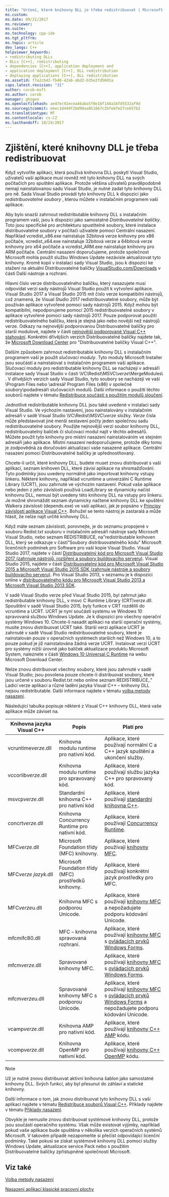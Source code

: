 ```yaml
---
title: "Určení, které knihovny DLL je třeba redistribuovat | Microsoft Docs"
ms.custom: 
ms.date: 09/21/2017
ms.reviewer: 
ms.suite: 
ms.technology: cpp-ide
ms.tgt_pltfrm: 
ms.topic: article
dev_langs: C++
helpviewer_keywords:
- redistributing DLLs
- DLLs [C++], redistributing
- dependencies [C++], application deployment and
- application deployment [C++], DLL redistribution
- deploying applications [C++], DLL redistribution
ms.assetid: f7a2cb42-fb48-42ab-abd2-b35e2fd5601a
caps.latest.revision: "31"
author: corob-msft
ms.author: corob
manager: ghogen
ms.openlocfilehash: ae47ec92ecea46aba5f0e1bf144a34fd5532af9d
ms.sourcegitcommit: ebec1d449f2bd98aa851667c2bfeb7e27ce657b2
ms.translationtype: MT
ms.contentlocale: cs-CZ
ms.lasthandoff: 10/24/2017
---
```

# <a name="determining-which-dlls-to-redistribute"></a>Zjištění, které knihovny DLL je třeba redistribuovat

Když vytvoříte aplikaci, která používá knihovna DLL poskytl Visual Studio, uživatelů vaší aplikace musí rovněž mít tyto knihovny DLL na svých počítačích pro spuštění aplikace. Protože většina uživatelů pravděpodobně nemají nainstalovanou sadu Visual Studio, je nutné zadat tyto knihovny DLL pro ně. Sada Visual Studio provádí tyto knihovny DLL k dispozici jako *redistribuovatelné soubory* , kterou můžete v instalačním programem vaší aplikace.

Aby bylo snazší zahrnout redistributable knihovny DLL s instalačním programem vaší, jsou k dispozici jako samostatné *Distribuovatelné balíčky*. Toto jsou specifické pro architekturu spustitelné soubory, které instalace distribuovatelné soubory v počítači uživatele pomocí Centrální nasazení. Například vcredist\_x86.exe nainstaluje 32bitová verze knihovny pro x86 počítače, vcredist\_x64.exe nainstaluje 32bitová verze a 64bitová verze knihovny pro x64 počítače a vcredist\_ARM.exe nainstaluje knihovny pro ARM počítače. Centrální nasazení doporučujeme, protože společnost Microsoft mohla použít službu Windows Update nezávisle aktualizovat tyto knihovny. Kromě kopií v instalaci sady Visual Studio, jsou k dispozici ke stažení na aktuální Distribuovatelné balíčky [VisualStudio.com/Downloads](https://www.visualstudio.com/downloads/) v části Další nástroje a rozhraní.

Hlavní číslo verze distribuovatelného balíčku, který nasazujete musí odpovídat verzi sady nástrojů Visual Studio použít k vytvoření aplikace. Visual Studio 2017 a Visual Studio 2015 mít číslo verze kompatibilní nástrojů, což znamená, že Visual Studio 2017 redistribuovatelné soubory, může být používán aplikace vytvořené pomocí sady nástrojů 2015. Když mohou být kompatibilní, nepodporujeme pomocí 2015 redistribuovatelné soubory v aplikace vytvořené pomocí sady nástrojů 2017. Pouze podporovat použití redistribuovatelného balíčku, která je stejná jako nebo novější než nástrojů verze. Odkazy na nejnovější podporovanou Distribuovatelné balíčky pro starší modulové, najdete v části [nejnovější podporované Visual C++ stahování](https://support.microsoft.com/en-us/help/2977003/the-latest-supported-visual-c-downloads). Konkrétní dřívějších verzích Distribuovatelné balíčky najdete tak, že [Microsoft Download Center](http://go.microsoft.com/fwlink/p/?LinkId=158431) pro "Distribuovatelné balíčky Visual C++".

Dalším způsobem zahrnout redistributable knihovny DLL s instalačním programem vaší je použít *slučovací moduly*. Tyto moduly Microsoft Installer jsou součástí a nainstalovat s instalačním programem vaší aplikace. Slučovací moduly pro redistributable knihovny DLL se nacházejí v adresáři instalace sady Visual Studio v části \\VC\\Redist\MSVC\\*verze*\\MergeModules\\ . V dřívějších verzích sady Visual Studio, tyto soubory se nacházejí ve vaší \\Program Files nebo \\adresář Program Files (x86) v společné soubory\\podadresáři slučovacích modulů. Další informace o použití těchto souborů najdete v tématu [Redistribuce součástí s použitím modulů sloučení](../ide/redistributing-components-by-using-merge-modules.md).

Jednotlivé redistributable knihovny DLL jsou také uvedené v instalaci sady Visual Studio. Ve výchozím nastavení, jsou nainstalovány v instalačním adresáři v sadě Visual Studio \\VC\\Redist\\MSVC\\*verze* složky. *Verze* čísla může představovat jiné menší sestavení počty jeden společnou sadu redistribuovatelné soubory. Použijte nejnovější verzi soubor knihovny DLL, redistribuovatelný balíček či slučovací modul najít v těchto adresářů. Můžete použít tyto knihovny pro místní nasazení nainstalováním ve stejném adresáři jako aplikace. Místní nasazení nedoporučujeme, protože díky tomu je zodpovědná za doručování aktualizací vaše nasazené aplikace. Centrální nasazení pomocí Distribuovatelné balíčky je upřednostňovaný.

Chcete-li určit, které knihovny DLL, budete muset znovu distribuovat s vaší aplikací, seznam knihoven DLL, které závisí aplikace na shromažďování. Tyto podmínky jsou uvedeny normálně jako importovat knihovny vstupy linkeru. Některé knihovny, například vcruntime a univerzální C Runtime Library (UCRT), jsou zahrnuté ve výchozím nastavení. Pokud vaše aplikace nebo jeden z jeho závislosti používá LoadLibrary se dynamicky načíst knihovnu DLL, nemusí být uvedeny této knihovny DLL na vstupy pro linkeru. Je možné shromáždit seznam dynamicky načtené knihovny DLL ke spuštění Walkera závislosti (depends.exe) ve vaší aplikaci, jak je popsáno v [Principy závislostí aplikace Visual C++](../ide/understanding-the-dependencies-of-a-visual-cpp-application.md). Bohužel se tento nástroj je zastaralá a může hlásit, že nelze najít určité knihovny DLL.

Když máte seznam závislosti, porovnejte, je do seznamu propojené v souboru Redist.txt souboru v instalačním adresáři nástroje sady Microsoft Visual Studio, nebo seznam REDISTRIBUCE, na"redistributable knihoven DLL, který se odkazuje v části"Soubory distribuovatelného kódu" Microsoft licenčních podmínek pro Software pro vaší kopie Visual Studio. Visual Studio 2017, najdete v části [Distribuovatelný kód pro Microsoft Visual Studio 2017 (zahrnuje nástrojů, rozšíření a soubory buildovacího serveru)](http://go.microsoft.com/fwlink/?LinkId=823098). Visual Studio 2015, najdete v části [Distribuovatelný kód pro Microsoft Visual Studio 2015 a Microsoft Visual Studio 2015 SDK (zahrnuje nástroje a soubory buildovacího serveru)](http://go.microsoft.com/fwlink/?LinkId=799794). Pro Visual Studio 2013, v seznamu je k dispozici online v [distribuovatelného kódu pro Microsoft Visual Studio 2013 a Microsoft Visual Studio 2013 SDK](http://go.microsoft.com/fwlink/p/?LinkId=313603).

V sadě Visual Studio verze před Visual Studio 2015, byl zahrnut jako redistributable knihovny DLL, v msvc C Runtime Library (CRT)*verze*.dll. Spouštění v sadě Visual Studio 2015, byly funkce v CRT rozdělili do vcruntime a UCRT. UCRT je nyní součástí systému ve Windows 10 spravovaná službou Windows Update. Je k dispozici pro všechny operační systémy Windows 10. Chcete-li nasadit aplikaci na starší operační systémy, musíte znovu distribuovat UCRT také. Starší verzi aplikace UCRT je zahrnuté v sadě Visual Studio redistribuovatelné soubory, které je nainstalován pouze v operačních systémech starších než Windows 10, a to pouze pokud je již nainstalována žádná verze UCRT. Instalovat verzi UCRT pro systémy nižší úrovně jako balíček aktualizace produktu Microsoft System, naleznete v části [Windows 10 Universal C Runtime](https://www.microsoft.com/en-us/download/details.aspx?id=48234) na webu Microsoft Download Center.

Nelze znovu distribuovat všechny soubory, které jsou zahrnuté v sadě Visual Studio; jsou povolena pouze chcete-li distribuovat soubory, které jsou určené v souboru Redist.txt nebo online seznam REDISTRIBUCE,." Ladicí verze aplikací a různé ladění jazyka Visual C++ – knihovny DLL nejsou redistributable. Další informace najdete v tématu [volba metody nasazení](../ide/choosing-a-deployment-method.md).

Následující tabulka popisuje některé z Visual C++ knihovny DLL, která vaše aplikace může záviset na.

|Knihovna jazyka Visual C++|Popis|Platí pro|
|--------------------------|-----------------|----------------|
|vcruntime*verze*.dll|Knihovna modulu runtime pro nativní kód.|Aplikace, které používají normální C a C++ jazyk spuštění a ukončení služby.|
|vccorlib*verze*.dll|Knihovna modulu runtime pro spravovaný kód.|Aplikace, které používají službu jazyka C++ pro spravovaný kód.|
|msvcp*verze*.dll|Standardní knihovna C++ pro nativní kód|Aplikace, které používají [standardní knihovna C++](../standard-library/cpp-standard-library-reference.md).|
|concrt*verze*.dll|Knihovna Concurrency Runtime pro nativní kód.|Aplikace, které používají [Concurrency Runtime](../parallel/concrt/concurrency-runtime.md).|
|MFC*verze*.dll|Microsoft Foundation třídy (MFC) knihovny.|Aplikace, které používají [knihovny MFC](../mfc/mfc-desktop-applications.md).|
|MFC*verze* *jazyk*.dll|Microsoft Foundation třídy (MFC) prostředků knihovny.|Aplikace, které používají konkrétní jazyk prostředky pro MFC.|
|MFC*verze*u.dll|Knihovna MFC s podporou Unicode.|Aplikace, které používají [knihovny MFC](../mfc/mfc-desktop-applications.md) a nepožadujete podporu kódování Unicode.|
|mfcmifc80.dll|MFC – knihovna spravovaná rozhraní.|Aplikace, které používají [knihovny MFC](../mfc/mfc-desktop-applications.md) s [ovládacích prvků Windows Forms](/dotnet/framework/winforms/controls/index).|
|mfcm*verze*.dll|Spravované knihovny MFC.|Aplikace, které používají [knihovny MFC](../mfc/mfc-desktop-applications.md) s [ovládacích prvků Windows Forms](/dotnet/framework/winforms/controls/index).|
|mfcm*verze*u.dll|Spravované knihovny MFC s podporou Unicode.|Aplikace, které používají [knihovny MFC](../mfc/mfc-desktop-applications.md) s [ovládacích prvků Windows Forms](/dotnet/framework/winforms/controls/index) a nepožadujete podporu kódování Unicode.|
|vcamp*verze*.dll|Knihovna AMP pro nativní kód.|Aplikace, které používají [knihovny C++ AMP](../parallel/amp/cpp-amp-cpp-accelerated-massive-parallelism.md) kódu.|
|vcomp*verze*.dll|Knihovna OpenMP pro nativní kód.|Aplikace, které používají [knihovny C++ OpenMP](../parallel/openmp/openmp-in-visual-cpp.md) kódu.|

> [!NOTE]
> Už je nutné znovu distribuovat aktivní knihovna šablon jako samostatné knihovny DLL. Svých funkcí, aby byl přesunut do záhlaví a statické knihovny.

Další informace o tom, jak znovu distribuovat tyto knihovny DLL s vaší aplikací najdete v tématu [Redistribuce souborů Visual C++](../ide/redistributing-visual-cpp-files.md). Příklady najdete v tématu [Příklady nasazení](../ide/deployment-examples.md).

Obvykle je nemusíte znovu distribuovat systémové knihovny DLL, protože jsou součástí operačního systému. Však může existovat výjimky, například pokud vaše aplikace bude spuštěna v několika verzích operačních systémů Microsoft. V takovém případě nezapomeňte si přečíst odpovídající licenční podmínky. Také pokusí se získat systémové knihovny DLL pomocí služby Windows Update, aktualizace service Pack nebo s použitím Distribuovatelné balíčky zpřístupněné společností Microsoft.

## <a name="see-also"></a>Viz také

[Volba metody nasazení](../ide/choosing-a-deployment-method.md)

[Nasazení aplikací klasické pracovní plochy](../ide/deploying-native-desktop-applications-visual-cpp.md)

